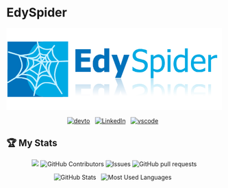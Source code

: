 # EdySpider

<div align="center">

![Logo](logo/logo.png)

[![devto](https://skillicons.dev/icons?i=devto)](https://dev.to/edyspider) &nbsp;
[![LinkedIn](https://skillicons.dev/icons?i=linkedin)](https://www.linkedin.com/in/ederlealsilva/) &nbsp;
[![vscode](https://skillicons.dev/icons?i=vscode)](https://marketplace.visualstudio.com/publishers/EdySpider) &nbsp;

</div>

## 🏆 My Stats

<p align="center">
   <img src="https://img.shields.io/badge/language-al-blue?style"/>
   <img alt="GitHub Contributors" src="https://img.shields.io/github/contributors/edyspider/github-readme-stats" />
   <img alt="Issues" src="https://img.shields.io/github/issues/edyspider/github-readme-stats?color=0088ff" />
   <img alt="GitHub pull requests" src="https://img.shields.io/github/issues-pr/edyspider/github-readme-stats?color=0088ff" />
</p>

<p align="center">
    <img height=175 alt="GitHub Stats" src="https://github-readme-stats.vercel.app/api?username=edyspider&show_icons=true&count_private=true&theme=dark" />&nbsp;&nbsp;
    <img height=175 alt="Most Used Languages" src="https://github-readme-stats.vercel.app/api/top-langs/?username=edyspider&layout=compact&theme=dark" />&nbsp;&nbsp;
</p>

##
